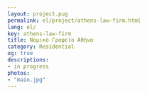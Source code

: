 ```yaml
---
layout: project.pug
permalink: el/project/athens-law-firm.html
lang: el/
key: athens-law-firm
title: Nομικό Γραφείο Αθήνα
category: Residential
og: true
descriptions:
- in progress
photos:
- "main.jpg"
---
```


